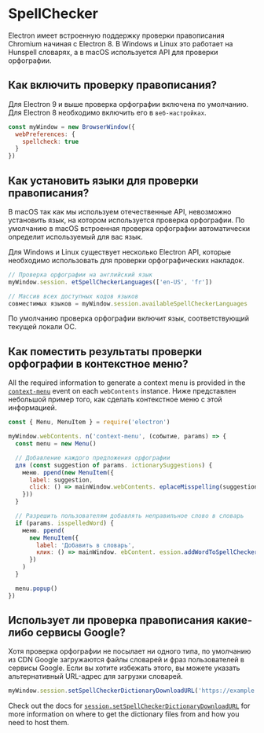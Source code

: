 # SpellChecker

Electron имеет встроенную поддержку проверки правописания Chromium начиная с Electron 8.  В Windows и Linux это работает на Hunspell словарях, а в macOS используется API для проверки орфографии.

## Как включить проверку правописания?

Для Electron 9 и выше проверка орфографии включена по умолчанию.  Для Electron 8 необходимо включить его в `веб-настройках`.

```js
const myWindow = new BrowserWindow({
  webPreferences: {
    spellcheck: true
  }
})
```

## Как установить языки для проверки правописания?

В macOS так как мы используем отечественные API, невозможно установить язык, на котором используется проверка орфографии. По умолчанию в macOS встроенная проверка орфографии автоматически определит используемый для вас язык.

Для Windows и Linux существует несколько Electron API, которые необходимо использовать для проверки орфографических накладок.

```js
// Проверка орфографии на английский язык
myWindow.session. etSpellCheckerLanguages(['en-US', 'fr'])

// Массив всех доступных кодов языков
совместимых языков = myWindow.session.availableSpellCheckerLanguages
```

По умолчанию проверка орфографии включит язык, соответствующий текущей локали ОС.

## Как поместить результаты проверки орфографии в контекстное меню?

All the required information to generate a context menu is provided in the [`context-menu`](../api/web-contents.md#event-context-menu) event on each `webContents` instance.  Ниже представлен небольшой пример того, как сделать контекстное меню с этой информацией.

```js
const { Menu, MenuItem } = require('electron')

myWindow.webContents. n('context-menu', (событие, params) => {
  const menu = new Menu()

  // Добавление каждого предложения орфографии
  для (const suggestion of params. ictionarySuggestions) {
    меню. ppend(new MenuItem({
      label: suggestion,
      click: () => mainWindow.webContents. eplaceMisspelling(suggestion)
    }))
  }

  // Разрешить пользователям добавлять неправильное слово в словарь
  if (params. isspelledWord) {
    меню. ppend(
      new MenuItem({
        label: 'Добавить в словарь',
        клик: () => mainWindow. ebContent. ession.addWordToSpellCheckerDictionary(params.misspelledWord)
      })
    )
  }

  menu.popup()
})
```

## Использует ли проверка правописания какие-либо сервисы Google?

Хотя проверка орфографии не посылает ни одного типа, по умолчанию из CDN Google загружаются файлы словарей и фраз пользователей в сервисы Google.  Если вы хотите избежать этого, вы можете указать альтернативный URL-адрес для загрузки словарей.

```js
myWindow.session.setSpellCheckerDictionaryDownloadURL('https://example.com/dictionaries/')
```

Check out the docs for [`session.setSpellCheckerDictionaryDownloadURL`](../api/session.md#sessetspellcheckerdictionarydownloadurlurl) for more information on where to get the dictionary files from and how you need to host them.
